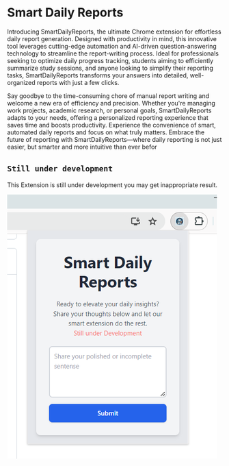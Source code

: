 # Smart Daily Reports

Introducing SmartDailyReports, the ultimate Chrome extension for effortless daily report generation. Designed with productivity in mind, this innovative tool leverages cutting-edge automation and AI-driven question-answering technology to streamline the report-writing process. Ideal for professionals seeking to optimize daily progress tracking, students aiming to efficiently summarize study sessions, and anyone looking to simplify their reporting tasks, SmartDailyReports transforms your answers into detailed, well-organized reports with just a few clicks.

Say goodbye to the time-consuming chore of manual report writing and welcome a new era of efficiency and precision. Whether you're managing work projects, academic research, or personal goals, SmartDailyReports adapts to your needs, offering a personalized reporting experience that saves time and boosts productivity. Experience the convenience of smart, automated daily reports and focus on what truly matters. Embrace the future of reporting with SmartDailyReports—where daily reporting is not just easier, but smarter and more intuitive than ever befor


<!-- This Extension is still under development -->
## `Still under development`

This Extension is still under development you may get inappropriate result.

![Preview Image](https://raw.githubusercontent.com/ankitjha-webdev/SmartDailyReports/main/preview.png)